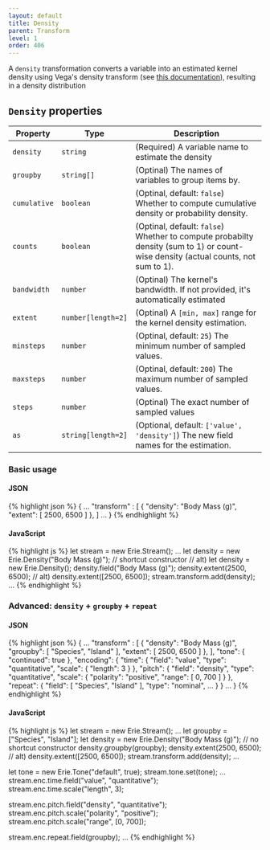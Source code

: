 ```yaml
---
layout: default
title: Density
parent: Transform
level: 1
order: 406
---
```


A `density` transformation converts a variable into an estimated kernel density using Vega's density transform (see [this documentation](https://vega.github.io/vega-lite/docs/density.html)), resulting in a density distribution

## `Density` properties

| Property | Type | Description |
| -------- | ---- | ----------- |
| `density` | `string` | (Required) A variable name to estimate the density |
| `groupby` | `string[]` | (Optinal) The names of variables to group items by. |
| `cumulative` | `boolean` | (Optinal, default: `false`) Whether to compute cumulative density or probability density. |
| `counts` | `boolean` | (Optinal, default: `false`) Whether to compute probabilty density (sum to 1) or count-wise density (actual counts, not sum to 1). |
| `bandwidth` | `number` | (Optinal) The kernel's bandwidth. If not provided, it's automatically estimated |
| `extent` | `number[length=2]` | (Optinal) A `[min, max]` range for the kernel density estimation. |
| `minsteps` | `number` | (Optinal, default: `25`) The minimum number of sampled values. |
| `maxsteps` | `number` | (Optinal, default: `200`) The maximum number of sampled values. |
| `steps` | `number` | (Optinal) The exact number of sampled values |
| `as` | `string[length=2]` | (Optional, default: `['value', 'density']`) The new field names for the estimation. |

### Basic usage

<code-groups>
<code-group>
<h4>JSON</h4>
{% highlight json %}
{
  ...
  "transform" : [
    {
      "density": "Body Mass (g)",
      "extent": [
        2500,
        6500
      ]
    },
  ]
  ...
}
{% endhighlight %}
</code-group>
<code-group>
<h4>JavaScript</h4>
{% highlight js %}
let stream = new Erie.Stream();
...
let density = new Erie.Density("Body Mass (g)"); // shortcut constructor
// alt) let density = new Erie.Density(); density.field("Body Mass (g)");
density.extent(2500, 6500);
// alt) density.extent([2500, 6500]);
stream.transform.add(density);
...
{% endhighlight %}
</code-group>
</code-groups>

### Advanced: `density` + `groupby` + `repeat`

<code-groups>
<code-group>
<h4>JSON</h4>
{% highlight json %}
{
  ...
  "transform" : [
    {
      "density": "Body Mass (g)",
      "groupby": [
        "Species",
        "Island"
      ],
      "extent": [
        2500,
        6500
      ]
    },
  ],
  "tone": {
    "continued": true
  },
  "encoding": {
    "time": {
      "field": "value",
      "type": "quantitative",
      "scale": {
        "length": 3
      }
    },
    "pitch": {
      "field": "density",
      "type": "quantitative",
      "scale": {
        "polarity": "positive",
        "range": [
          0,
          700
        ]
      }
    },
    "repeat": {
      "field": [
        "Species",
        "Island"
      ],
      "type": "nominal",
      ...
    }
  }
  ...
}
{% endhighlight %}
</code-group>
<code-group>
<h4>JavaScript</h4>
{% highlight js %}
let stream = new Erie.Stream();
...
let groupby = ["Species", "Island"];
let density = new Erie.Density("Body Mass (g)"); // no shortcut constructor
density.groupby(groupby);
density.extent(2500, 6500);
// alt) density.extent([2500, 6500]);
stream.transform.add(density);
...

let tone = new Erie.Tone("default", true);
stream.tone.set(tone);
...
stream.enc.time.field("value", "quantitative");
stream.enc.time.scale("length", 3);

stream.enc.pitch.field("density", "quantitative");
stream.enc.pitch.scale("polarity", "positive");
stream.enc.pitch.scale("range", [0, 700]);

stream.enc.repeat.field(groupby);
...
{% endhighlight %}
</code-group>
</code-groups>
